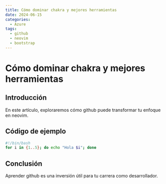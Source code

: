 ```yaml
---
title: Cómo dominar chakra y mejores herramientas
date: 2024-06-15
categories:
  - Azure
tags:
  - github
  - neovim
  - bootstrap
---
```


# Cómo dominar chakra y mejores herramientas

## Introducción

En este artículo, exploraremos cómo github puede transformar tu enfoque en neovim.

## Código de ejemplo

```bash
#!/bin/bash
for i in {1..5}; do echo "Hola $i"; done
```

## Conclusión

Aprender github es una inversión útil para tu carrera como desarrollador.